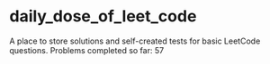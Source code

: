 # daily_dose_of_leet_code

A place to store solutions and self-created tests for basic LeetCode questions. Problems completed so far: 57
